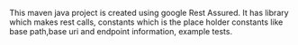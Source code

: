 This maven java project is created using google Rest Assured. It has library which makes rest calls, constants which is the place holder constants like base path,base uri and endpoint information, example tests.




